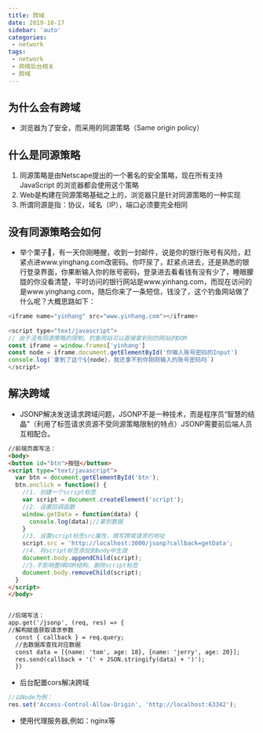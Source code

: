```yaml
---
title: 跨域
date: 2019-10-17
sidebar: 'auto'
categories:
 - network
tags:
 - network
 - 网络后台相关
 - 跨域
---
```


##  为什么会有跨域

- 浏览器为了安全，而采用的同源策略（Same origin policy）

##  什么是同源策略

1.  同源策略是由Netscape提出的一个著名的安全策略，现在所有支持JavaScript 的浏览器都会使用这个策略
2.  Web是构建在同源策略基础之上的，浏览器只是针对同源策略的一种实现
3.  所谓同源是指：协议，域名（IP），端口必须要完全相同

##  没有同源策略会如何

- 举个栗子🌰，有一天你刚睡醒，收到一封邮件，说是你的银行账号有风险，赶紧点进www.yinghang.com改密码。你吓尿了，赶紧点进去，还是熟悉的银行登录界面，你果断输入你的账号密码，登录进去看看钱有没有少了，睡眼朦胧的你没看清楚，平时访问的银行网站是www.yinhang.com，而现在访问的是www.yinghang.com，随后你来了一条短信，钱没了，这个钓鱼网站做了什么呢？大概思路如下：
```JavaScript
<iframe name="yinhang" src="www.yinhang.com"></iframe>
​
<script type="text/javascript">
// 由于没有同源策略的限制，钓鱼网站可以直接拿到别的网站的DOM
const iframe = window.frames['yinhang']
const node = iframe.document.getElementById('你输入账号密码的Input')
console.log(`拿到了这个${node}，我还拿不到你刚刚输入的账号密码吗`)
</script>
```

##  解决跨域

- JSONP解决发送请求跨域问题，JSONP不是一种技术，而是程序员“智慧的结晶”（利用了标签请求资源不受同源策略限制的特点）JSONP需要前后端人员互相配合。
```html
//前端页面写法：
<body>
<button id="btn">按钮</button>
<script type="text/javascript">
  var btn = document.getElementById('btn');
  btn.onclick = function() {
    //1. 创建一个script标签
    var script = document.createElement('script');
    //2. 设置回调函数
    window.getData = function(data) {
      console.log(data);//拿到数据
    }
    //3. 设置script标签src属性，填写跨域请求的地址
    script.src = 'http://localhost:3000/jsonp?callback=getData';
    //4. 将script标签添加到body中生效
    document.body.appendChild(script);
    //5.不影响整体DOM结构，删除script标签
    document.body.removeChild(script);
  }
</script>
</body>


//后端写法：
app.get('/jsonp', (req, res) => {
//解构赋值获取请求参数
  const { callback } = req.query;
  //去数据库查找对应数据
  const data = [{name: 'tom', age: 18}, {name: 'jerry', age: 20}];
  res.send(callback + '(' + JSON.stringify(data) + ')');
  })
```

- 后台配置cors解决跨域

```JavaScript
//以Node为例：
res.set('Access-Control-Allow-Origin', 'http://localhost:63342');
```

- 使用代理服务器,例如：nginx等




